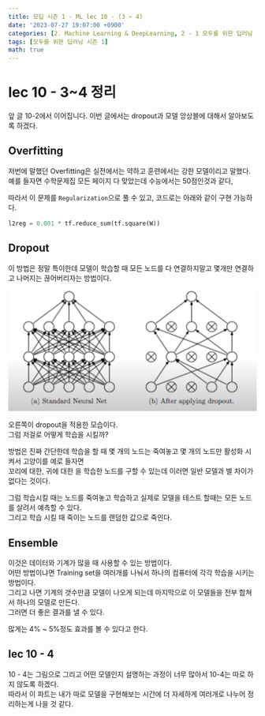 ```yaml
---
title: 모딥 시즌 1 - ML lec 10 - (3 ~ 4)
date: '2023-07-27 19:07:00 +0900'
categories: [2. Machine Learning & DeepLearning, 2 - 1 모두를 위한 딥러닝 시즌 1 정리]
tags: [모두를 위한 딥러닝 시즌 1]
math: true
---
```


# lec 10 - 3~4 정리  
앞 글 10-2에서 이어집니다.
이번 글에서는 dropout과 모델 앙상블에 대해서 알아보도록 하겠다.  

## Overfitting  
저번에 말했던 Overfitting은 실전에서는 약하고 훈련에서는 강한 모델이리고 말했다.  
예를 들자면 수학문제집 모든 페이지 다 맞았는데 수능에서는 50점인것과 같다,  

따라서 이 문제를 `Regularization`으로 풀 수 있고, 코드로는 아래와 같이 구현 가능하다.  

```python
l2reg = 0.001 * tf.reduce_sum(tf.square(W))
```

## Dropout 

이 방법은 정말 특이한데 모델이 학습할 때 모든 노드를 다 연결하지말고 몇개만 연결하고 나머지는 끊어버리자는 방법이다.  

<img src="/assets/img/Modeep1/dropout.png" alt=".">

오른쪽이 dropout을 적용한 모습이다.  
그럼 저걸로 어떻게 학습을 시킬까?  

방법은 진짜 간단한데 학습을 할 때 몇 개의 노드는 죽여놓고 몇 개의 노드만 활성화 시켜서 고양이를 예로 들자면   
꼬리에 대한, 귀에 대한 을 학습한 노드를 구할 수 있는데 이러면 일반 모델과 별 차이가 없다는 것이다.   

그럼 학습시킬 때는 노드를 죽여놓고 학습하고 실제로 모델을 테스트 할때는 모든 노드를 살려서 예측할 수 있다.   
그리고 학습 시킬 때 죽이는 노드를 랜덤한 값으로 죽인다.  

## Ensemble 

이것은 데이터와 기계가 많을 때 사용할 수 있는 방법이다.  
어떤 방법이냐면 Training set을 여러개를 나눠서 하나의 컴퓨터에 각각 학습을 시키는 방법이다.  
그리고 나면 기계의 갯수만큼 모델이 나오게 되는데 마지막으로 이 모델들을 전부 합쳐서 하나의 모델로 만든다.  
그러면 더 좋은 결과를 낼 수 있다.  

많게는 4% ~ 5%정도 효과를 볼 수 있다고 한다.  

## lec 10 - 4
10 - 4는 그림으로 그리고 어떤 모델인지 설명하는 과정이 너무 많아서 10-4는 따로 하지 않도록 하겠다.  
따라서 이 파트는 내가 따로 모델을 구현해보는 시간에 더 자세하게 여러개로 나누어 정리하는게 나을 것 같다.